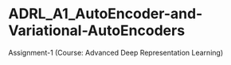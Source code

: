 # ADRL_A1_AutoEncoder-and-Variational-AutoEncoders

Assignment-1 (Course: Advanced Deep Representation Learning)
